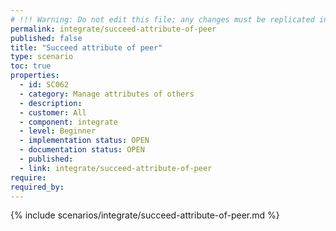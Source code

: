 ```yaml
---
# !!! Warning: Do not edit this file; any changes must be replicated in Excel !!!
permalink: integrate/succeed-attribute-of-peer
published: false
title: "Succeed attribute of peer"
type: scenario
toc: true
properties:
  - id: SC062
  - category: Manage attributes of others
  - description:
  - customer: All
  - component: integrate
  - level: Beginner
  - implementation status: OPEN
  - documentation status: OPEN
  - published:
  - link: integrate/succeed-attribute-of-peer
require:
required_by:
---
```


{% include scenarios/integrate/succeed-attribute-of-peer.md %}
